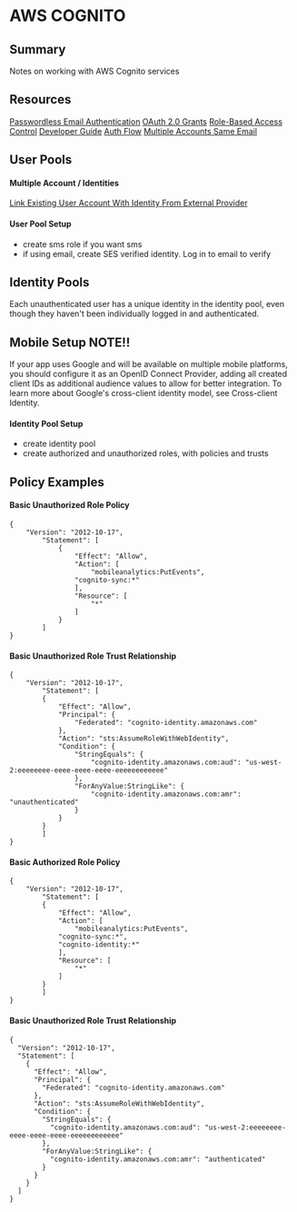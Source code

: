 # AWS COGNITO

## Summary

Notes on working with AWS Cognito services

## Resources

[Passwordless Email Authentication](https://aws.amazon.com/blogs/mobile/implementing-passwordless-email-authentication-with-amazon-cognito/)
[OAuth 2.0 Grants](https://aws.amazon.com/blogs/mobile/understanding-amazon-cognito-user-pool-oauth-2-0-grants/)
[Role-Based Access Control](https://docs.aws.amazon.com/cognito/latest/developerguide/role-based-access-control.html)
[Developer Guide](https://docs.aws.amazon.com/cognito/latest/developerguide/google.html)
[Auth Flow](https://docs.aws.amazon.com/cognito/latest/developerguide/authentication-flow.html)
[Multiple Accounts Same Email](https://forums.aws.amazon.com/thread.jspa?threadID=261470)

## User Pools

#### Multiple Account / Identities

[Link Existing User Account With Identity From External Provider](https://docs.aws.amazon.com/cognito-user-identity-pools/latest/APIReference/API_AdminLinkProviderForUser.html)

#### User Pool Setup

- create sms role if you want sms
- if using email, create SES verified identity. Log in to email to verify

## Identity Pools

Each unauthenticated user has a unique identity in the identity pool, even though they haven't been individually logged in and authenticated.

## Mobile Setup NOTE!!

If your app uses Google and will be available on multiple mobile platforms,
you should configure it as an OpenID Connect Provider, adding all created
client IDs as additional audience values to allow for better integration. To
learn more about Google's cross-client identity model, see Cross-client
Identity.

#### Identity Pool Setup

- create identity pool
- create authorized and unauthorized roles, with policies and trusts

## Policy Examples

#### Basic Unauthorized Role Policy

```
{
	"Version": "2012-10-17",
		"Statement": [
			{
				"Effect": "Allow",
				"Action": [
					"mobileanalytics:PutEvents",
				"cognito-sync:*"
				],
				"Resource": [
					"*"
				]
			}
		]
}
```

#### Basic Unauthorized Role Trust Relationship

```
{
	"Version": "2012-10-17",
		"Statement": [
		{
			"Effect": "Allow",
			"Principal": {
				"Federated": "cognito-identity.amazonaws.com"
			},
			"Action": "sts:AssumeRoleWithWebIdentity",
			"Condition": {
				"StringEquals": {
					"cognito-identity.amazonaws.com:aud": "us-west-2:eeeeeeee-eeee-eeee-eeee-eeeeeeeeeeee"
				},
				"ForAnyValue:StringLike": {
					"cognito-identity.amazonaws.com:amr": "unauthenticated"
				}
			}
		}
		]
}
```

#### Basic Authorized Role Policy

```
{
	"Version": "2012-10-17",
		"Statement": [
		{
			"Effect": "Allow",
			"Action": [
				"mobileanalytics:PutEvents",
			"cognito-sync:*",
			"cognito-identity:*"
			],
			"Resource": [
				"*"
			]
		}
		]
}
```

#### Basic Unauthorized Role Trust Relationship

```
{
  "Version": "2012-10-17",
  "Statement": [
    {
      "Effect": "Allow",
      "Principal": {
        "Federated": "cognito-identity.amazonaws.com"
      },
      "Action": "sts:AssumeRoleWithWebIdentity",
      "Condition": {
        "StringEquals": {
          "cognito-identity.amazonaws.com:aud": "us-west-2:eeeeeeee-eeee-eeee-eeee-eeeeeeeeeeee"
        },
        "ForAnyValue:StringLike": {
          "cognito-identity.amazonaws.com:amr": "authenticated"
        }
      }
    }
  ]
}
```
